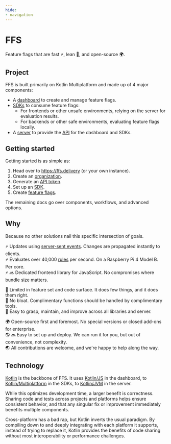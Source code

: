 ```yaml
---
hide:
- navigation
---
```


# FFS

Feature flags that are fast ⚡, lean 🤏, and open-source 🌍.

## Project

FFS is built primarily on Kotlin Multiplatform and made up of 4 major components:

- A [dashboard](dashboard) to create and manage feature flags.
- [SDKs](sdks) to consume feature flags:
    - For frontends or other unsafe environments, relying on the server for evaluation results.
    - For backends or other safe environments, evaluating feature flags locally.
- A [server](server) to provide the [API](api) for the dashboard and SDKs.

## Getting started

Getting started is as simple as:

1. Head over to https://ffs.delivery (or your own instance).
2. Create an [organization](dashboard/organizations-and-projects.md).
3. Generate an [API token](dashboard/api-tokens.md).
4. Set up an [SDK](sdks/index.md).
5. Create [feature flags](dashboard/feature-flags.md).

The remaining docs go over components, workflows, and advanced options.

## Why

Because no other solutions nail this specific intersection of goals.

⚡ Updates using [server-sent events](https://developer.mozilla.org/en-US/docs/Web/API/Server-sent_events). Changes are propagated instantly to clients.  
⚡ Evaluates over 40,000 [rules](ffs-server/src/benchmark/kotlin/rule/RuleEvalBenchmark.kt) per second. On a Raspberry Pi 4 Model B. Per core.  
⚡ 🔜 Dedicated frontend library for JavaScript. No compromises where bundle size matters.

🤏 Limited in feature set and code surface. It does few things, and it does them right.  
🤏 No bloat. Complimentary functions should be handled by complimentary tools.  
🤏 Easy to grasp, maintain, and improve across all libraries and server.

🌍 Open-source first and foremost. No special versions or closed add-ons for enterprise.  
🌎  🔜 Easy to set up and deploy. We can run it for you, but out of convenience, not complexity.  
🌏 All contributions are welcome, and we're happy to help along the way.

## Technology

[Kotlin](https://kotlinlang.org/) is the backbone of FFS. It uses [Kotlin/JS](https://kotlinlang.org/docs/js-overview.html) in the dashboard, to [Kotlin/Multiplatform](https://kotlinlang.org/docs/multiplatform.html) in the SDKs, to [Kotlin/JVM](https://kotlinlang.org/docs/server-overview.html) in the server.

While this optimizes development time, a larger benefit is correctness. Sharing code and tests across projects and platforms helps ensure consistent behavior, and that any singular fix or improvement immediately benefits multiple components.

Cross-platform has a bad rap, but Kotlin inverts the usual paradigm. By compiling down to and deeply integrating with each platform it supports, instead of trying to replace it, Kotlin provides the benefits of code sharing without most interoperability or performance challenges.
